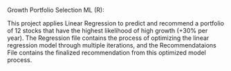 Growth Portfolio Selection ML (R):

This project applies Linear Regression to predict and recommend a portfolio of 12 stocks that have the highest likelihood of high growth (+30% per year). The Regression file contains the process of optimizing the linear regression model through multiple iterations, and the Recommendataions File contains the finalized recommendation from this optimized model process. 
